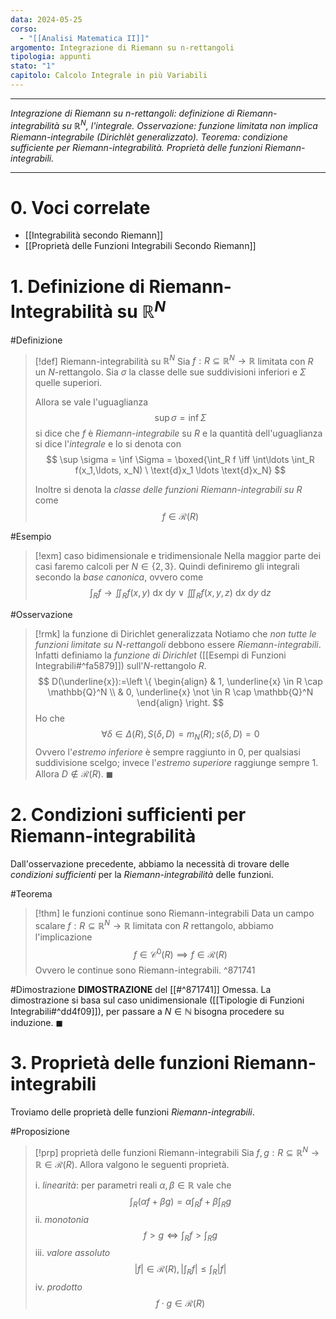 ```yaml
---
data: 2024-05-25
corso:
  - "[[Analisi Matematica II]]"
argomento: Integrazione di Riemann su n-rettangoli
tipologia: appunti
stato: "1"
capitolo: Calcolo Integrale in più Variabili
---
```

- - -
*Integrazione di Riemann su $n$-rettangoli: definizione di Riemann-integrabilità su $\mathbb{R}^N$, l'integrale. Osservazione: funzione limitata non implica Riemann-integrabile (Dirichlèt generalizzato). Teorema: condizione sufficiente per Riemann-integrabilità. Proprietà delle funzioni Riemann-integrabili.*
- - -
# 0. Voci correlate
- [[Integrabilità secondo Riemann]]
- [[Proprietà delle Funzioni Integrabili Secondo Riemann]]
# 1. Definizione di Riemann-Integrabilità su $\mathbb{R}^N$
#Definizione 
> [!def] Riemann-integrabilità su $\mathbb{R}^N$
> Sia $f:R \subseteq \mathbb{R}^N \longrightarrow \mathbb{R}$ limitata con $R$ un $N$-rettangolo. Sia $\sigma$ la classe delle sue suddivisioni inferiori e $\Sigma$ quelle superiori.
> 
> Allora se vale l'uguaglianza
> $$
> \sup \sigma = \inf \Sigma
> $$
> si dice che $f$ è *Riemann-integrabile* su $R$ e la quantità dell'uguaglianza si dice l'*integrale* e lo si denota con
> $$
> \sup \sigma = \inf \Sigma = \boxed{\int_R f \iff \int\ldots \int_R f(x_1,\ldots, x_N) \ \text{d}x_1 \ldots \text{d}x_N}
> $$
> 
> Inoltre si denota la *classe delle funzioni Riemann-integrabili su $R$* come
> $$
> f \in \mathcal{R}(R)
> $$

#Esempio 
> [!exm] caso bidimensionale e tridimensionale
> Nella maggior parte dei casi faremo calcoli per $N \in \{2,3\}$. Quindi definiremo gli integrali secondo la *base canonica*, ovvero come
> $$
> \int_R f \to \iint_R f(x,y) \ \text{d}x \text{ d}y \ \vee \  \iiint_R f(x,y,z) \ \text{d}x \ \text{d}y \ \text{d}z
> $$

#Osservazione 
> [!rmk] la funzione di Dirichlet generalizzata
> Notiamo che *non tutte le funzioni limitate su $N$-rettangoli* debbono essere *Riemann-integrabili*. Infatti definiamo la *funzione di Dirichlet* ([[Esempi di Funzioni Integrabili#^fa5879]]) sull'$N$-rettangolo $R$.
> $$
> D(\underline{x}):=\left \{
> \begin{align}
> & 1, \underline{x} \in R \cap \mathbb{Q}^N \\ & 0, \underline{x} \not \in R \cap \mathbb{Q}^N
> \end{align}
> \right.
> $$
> Ho che
> $$
> \forall \delta \in \Delta (R), S(\delta, D)= m_N(R) ; s(\delta, D)=0
> $$
> Ovvero l'*estremo inferiore* è sempre raggiunto in $0$, per qualsiasi suddivisione scelgo; invece l'*estremo superiore* raggiunge sempre $1$. Allora $D \not \in \mathcal{R}(R)$. $\blacksquare$

# 2. Condizioni sufficienti per Riemann-integrabilità
Dall'osservazione precedente, abbiamo la necessità di trovare delle *condizioni sufficienti* per la *Riemann-integrabilità* delle funzioni.

#Teorema 
> [!thm] le funzioni continue sono Riemann-integrabili
> Data un campo scalare $f:R \subseteq \mathbb{R}^N \longrightarrow \mathbb{R}$ limitata con $R$ rettangolo, abbiamo l'implicazione
> $$
> f \in \mathcal{C}^0(R) \implies f \in \mathcal{R}(R)
> $$
> Ovvero le continue sono Riemann-integrabili.
^871741

#Dimostrazione 
**DIMOSTRAZIONE** del [[#^871741]]
Omessa. La dimostrazione si basa sul caso unidimensionale ([[Tipologie di Funzioni Integrabili#^dd4f09]]), per passare a $N \in \mathbb{N}$ bisogna procedere su induzione. $\blacksquare$

# 3. Proprietà delle funzioni Riemann-integrabili
Troviamo delle proprietà delle funzioni *Riemann-integrabili*.

#Proposizione 
> [!prp] proprietà delle funzioni Riemann-integrabili
> Sia $f,g:R \subseteq \mathbb{R}^N \longrightarrow \mathbb{R} \in \mathcal{R}(R)$. Allora valgono le seguenti proprietà.
> 
> i. *linearità*: per parametri reali $\alpha, \beta \in \mathbb{R}$ vale che
> $$
> \int_R (\alpha f+ \beta g)=\alpha \int_Rf + \beta \int_R g
> $$
> ii. *monotonia*
> $$
> f > g \iff \int_R f > \int_R g
> $$
> iii. *valore assoluto*
> $$
> \left|f \right| \in \mathcal{R}(R), \left|\int_R f\right| \leq \int_R |f|
> $$
> iv. *prodotto*
> $$
> f \cdot g \in \mathcal{R}(R)
> $$


